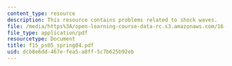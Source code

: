 ```yaml
---
content_type: resource
description: This resource contains problems related to shock waves.
file: /media/https%3A/open-learning-course-data-rc.s3.amazonaws.com/16-01-unified-engineering-i-ii-iii-iv-fall-2005-spring-2006/dcb8e6dd467efea5a8ff5c7b625b92eb_f15_ps05_spring04.pdf
file_type: application/pdf
resourcetype: Document
title: f15_ps05_spring04.pdf
uid: dcb8e6dd-467e-fea5-a8ff-5c7b625b92eb
---
```

